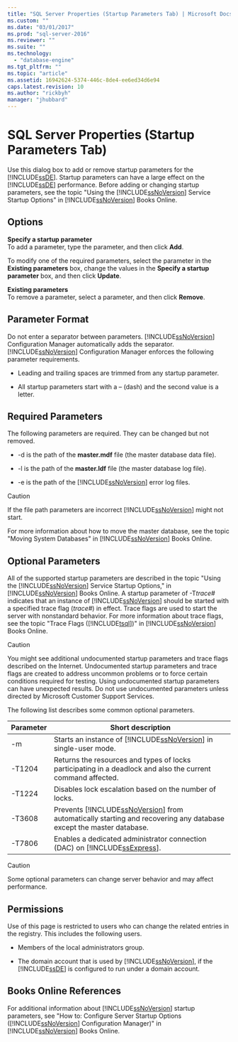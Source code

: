```yaml
---
title: "SQL Server Properties (Startup Parameters Tab) | Microsoft Docs"
ms.custom: ""
ms.date: "03/01/2017"
ms.prod: "sql-server-2016"
ms.reviewer: ""
ms.suite: ""
ms.technology: 
  - "database-engine"
ms.tgt_pltfrm: ""
ms.topic: "article"
ms.assetid: 16942624-5374-446c-8de4-ee6ed34d6e94
caps.latest.revision: 10
ms.author: "rickbyh"
manager: "jhubbard"
---
```

# SQL Server Properties (Startup Parameters Tab)
  Use this dialog box to add or remove startup parameters for the [!INCLUDE[ssDE](../../analysis-services/instances/install/windows/includes/ssde-md.md)]. Startup parameters can have a large effect on the [!INCLUDE[ssDE](../../analysis-services/instances/install/windows/includes/ssde-md.md)] performance. Before adding or changing startup parameters, see the topic "Using the [!INCLUDE[ssNoVersion](../../advanced-analytics/r-services/includes/ssnoversion-md.md)] Service Startup Options" in [!INCLUDE[ssNoVersion](../../advanced-analytics/r-services/includes/ssnoversion-md.md)] Books Online.  
  
## Options  
 **Specify a startup parameter**  
 To add a parameter, type the parameter, and then click **Add**.  
  
 To modify one of the required parameters, select the parameter in the **Existing parameters** box, change the values in the **Specify a startup parameter** box, and then click **Update**.  
  
 **Existing parameters**  
 To remove a parameter, select a parameter, and then click **Remove**.  
  
## Parameter Format  
 Do not enter a separator between parameters. [!INCLUDE[ssNoVersion](../../advanced-analytics/r-services/includes/ssnoversion-md.md)] Configuration Manager automatically adds the separator. [!INCLUDE[ssNoVersion](../../advanced-analytics/r-services/includes/ssnoversion-md.md)] Configuration Manager enforces the following parameter requirements.  
  
-   Leading and trailing spaces are trimmed from any startup parameter.  
  
-   All startup parameters start with a – (dash) and the second value is a letter.  
  
## Required Parameters  
 The following parameters are required. They can be changed but not removed.  
  
-   -d is the path of the **master.mdf** file (the master database data file).  
  
-   -l is the path of the **master.ldf** file (the master database log file).  
  
-   -e is the path of the [!INCLUDE[ssNoVersion](../../advanced-analytics/r-services/includes/ssnoversion-md.md)] error log files.  
  
> [!CAUTION]  
>  If the file path parameters are incorrect [!INCLUDE[ssNoVersion](../../advanced-analytics/r-services/includes/ssnoversion-md.md)] might not start.  
  
 For more information about how to move the master database, see the topic "Moving System Databases" in [!INCLUDE[ssNoVersion](../../advanced-analytics/r-services/includes/ssnoversion-md.md)] Books Online.  
  
## Optional Parameters  
 All of the supported startup parameters are described in the topic "Using the [!INCLUDE[ssNoVersion](../../advanced-analytics/r-services/includes/ssnoversion-md.md)] Service Startup Options," in [!INCLUDE[ssNoVersion](../../advanced-analytics/r-services/includes/ssnoversion-md.md)] Books Online. A startup parameter of -T*trace#* indicates that an instance of [!INCLUDE[ssNoVersion](../../advanced-analytics/r-services/includes/ssnoversion-md.md)] should be started with a specified trace flag (*trace#*) in effect. Trace flags are used to start the server with nonstandard behavior. For more information about trace flags, see the topic "Trace Flags ([!INCLUDE[tsql](../../advanced-analytics/r-services/includes/tsql-md.md)])" in [!INCLUDE[ssNoVersion](../../advanced-analytics/r-services/includes/ssnoversion-md.md)] Books Online.  
  
> [!CAUTION]  
>  You might see additional undocumented startup parameters and trace flags described on the Internet. Undocumented startup parameters and trace flags are created to address uncommon problems or to force certain conditions required for testing. Using undocumented startup parameters can have unexpected results. Do not use undocumented parameters unless directed by Microsoft Customer Support Services.  
  
 The following list describes some common optional parameters.  
  
|Parameter|Short description|  
|---------------|-----------------------|  
|-m|Starts an instance of [!INCLUDE[ssNoVersion](../../advanced-analytics/r-services/includes/ssnoversion-md.md)] in single-user mode.|  
|-T1204|Returns the resources and types of locks participating in a deadlock and also the current command affected.|  
|-T1224|Disables lock escalation based on the number of locks.|  
|-T3608|Prevents [!INCLUDE[ssNoVersion](../../advanced-analytics/r-services/includes/ssnoversion-md.md)] from automatically starting and recovering any database except the master database.|  
|-T7806|Enables a dedicated administrator connection (DAC) on [!INCLUDE[ssExpress](../../database-engine/configure/windows/includes/ssexpress-md.md)].|  
  
> [!CAUTION]  
>  Some optional parameters can change server behavior and may affect performance.  
  
## Permissions  
 Use of this page is restricted to users who can change the related entries in the registry. This includes the following users.  
  
-   Members of the local administrators group.  
  
-   The domain account that is used by [!INCLUDE[ssNoVersion](../../advanced-analytics/r-services/includes/ssnoversion-md.md)], if the [!INCLUDE[ssDE](../../analysis-services/instances/install/windows/includes/ssde-md.md)] is configured to run under a domain account.  
  
## Books Online References  
 For additional information about [!INCLUDE[ssNoVersion](../../advanced-analytics/r-services/includes/ssnoversion-md.md)] startup parameters, see "How to: Configure Server Startup Options ([!INCLUDE[ssNoVersion](../../advanced-analytics/r-services/includes/ssnoversion-md.md)] Configuration Manager)" in [!INCLUDE[ssNoVersion](../../advanced-analytics/r-services/includes/ssnoversion-md.md)] Books Online.  
  
  